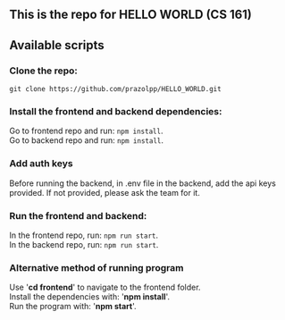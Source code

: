 ## This is the repo for HELLO WORLD (CS 161)


## Available scripts

### Clone the repo: 

`git clone https://github.com/prazolpp/HELLO_WORLD.git`

### Install the frontend and backend dependencies:

Go to frontend repo and run: `npm install`.   
Go to backend repo and run: `npm install`. 


### Add auth keys
Before running the backend, in .env file in the backend, add the api keys provided. 
If not provided, please ask the team for it. 

### Run the frontend and backend:

In the frontend repo, run: `npm run start`.  
In the backend repo, run: `npm run start`. 


### Alternative method of running program
Use '**cd frontend**' to navigate to the frontend folder.  
Install the dependencies with: '**npm install**'.  
Run the program with: '**npm start**'.  









